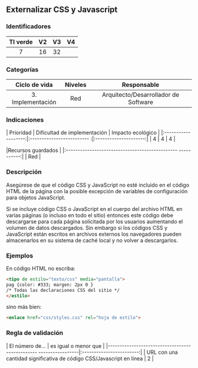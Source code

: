 ## Externalizar CSS y Javascript

 ### Identificadores

 | TI verde | V2 | V3 | V4 |
 |:-------:|:----:|:----:|:----:|
 | 7 | 16 | 32 | |

 ### Categorías

 | Ciclo de vida | Niveles | Responsable |
 |:---------:|:----:|:----:|
 | 3. Implementación | Red | Arquitecto/Desarrollador de Software |

 ### Indicaciones

 | Prioridad | Dificultad de implementación | Impacto ecológico |
 |:-------------------:|:------------------------- :|:---------------------:|
 | 4 | 4 | 4 |

 |Recursos guardados |
 |:----------------------------------------------- -----------:|
 | Red |

 ### Descripción

 Asegúrese de que el código CSS y JavaScript no esté incluido en el código HTML de la página con la posible excepción de
 variables de configuración para objetos JavaScript.

 Si se incluye código CSS o JavaScript en el cuerpo del archivo HTML en varias páginas (o incluso en todo el sitio)
 entonces este código debe descargarse para cada página solicitada por los usuarios aumentando el volumen de datos descargados.
 Sin embargo si los códigos CSS y JavaScript están escritos en archivos externos
 los navegadores pueden almacenarlos en su sistema de caché local y no volver a descargarlos.

 ### Ejemplos
 En código HTML no escriba:
 ```html
 <tipo de estilo="texto/css" media="pantalla">
 pag {color: #333; margen: 2px 0 }
 /* Todas las declaraciones CSS del sitio */
 </estilo>
 ```

 sino más bien:
 ```html
 <enlace href="css/styles.css" rel="hoja de estilo">
 ```



 ### Regla de validación

 | El número de... | es igual o menor que |
 |------------------------------------------------ -----------------|:------------------------:|
 | URL con una cantidad significativa de código CSS/Javascript en línea | 2 |

